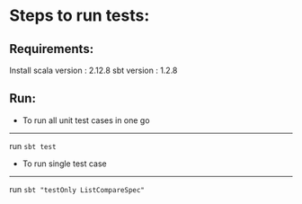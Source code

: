 # Steps to run tests:

## Requirements:

Install scala version : 2.12.8
          sbt version : 1.2.8

## Run:

* To run all unit test cases in one go
*******************
run `sbt test`

* To run single test case
************************
run `sbt "testOnly ListCompareSpec"`

